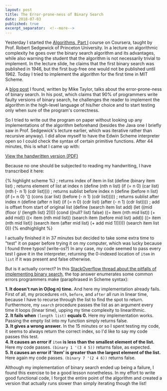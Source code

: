 ```yaml
---
layout: post
title: The Error-prone-ness of Binary Search
date: 2018-07-03
published: true
excerpt_separator:  <!--more-->
---
```

Yesterday I started the [Algorithms, Part I](https://www.coursera.org/learn/algorithms-part1) course on Coursera, taught by Prof. Robert Sedgewick of Princeton University. In a lecture on algorithmic complexity he goes over the binary search algorithm and its advantages, while also warning the student that the algorithm is not necessarily trivial to implement. In the lecture slide, he claims that the first binary search was published in 1946, but the first bug-free one would not be published until 1962. Today I tried to implement the algorithm for the first time in MIT Scheme.  
<!--more-->

A [blog post](https://reprog.wordpress.com/2010/04/19/are-you-one-of-the-10-percent/) I found, written by Mike Taylor, talks about the error-prone-ness of binary search. In his post, which claims that 90% of programmers write faulty versions of binary search, he challenges the reader to implement the algorithm in the high-level language of his/her choice and to start testing only when sure of the program's correctness.  

So I tried to write out the program on paper without looking up any implementations of the algorithm beforehand (besides the Java one I briefly saw in Prof. Sedgewick's lecture earlier, which was iterative rather than recursive anyway). I did allow myself to have the Edwin Scheme interpreter open so I could check the syntax of certain primitive functions. After 44 minutes, this is what I came up with:  

[View the handwritten version (PDF)](/media/binary-search/binary-search.pdf)  

Because no one should be subjected to reading my handwriting, I have transcribed it here:  

{% highlight scheme %}
; returns index of item in list
(define (binary item list)
  ; returns element of list at index n
  (define (nth n list)
    (if (= n 0) (car list) (nth (- n 1) (cdr list))))
  ; returns sublist before index n
  (define (before n list)
    (if (= n 0) '() (cons (car list) 
                          (before (- n 1) (cdr list)))))
  ; returns sublist after index n
  (define (after n list)
    (if (= n 0) (cdr list) (after (- n 1) (cdr list))))
  ; add is offset from start of original list
  (define (search item list add)
    (let ((mid (floor (/ (length list) 2))))
      (cond ((null? list) false)
            ((= item (nth mid list))
             (+ add mid))
            ((< item (nth mid list))
             (search item (before mid list) add))
            ((> item (nth mid list))
             (search item (after mid list) (+ add mid 1))))))
  (search item list 0))
{% endhighlight %}

I actually finished it in 37 minutes but decided to take some extra time to "test" it on paper before trying it on my computer, which was lucky because I found three typos! (write-os?) In any case, my code seemed to pass every test I gave it in the interpreter, returning the 0-indexed location of `item` in `list` if it was present and false otherwise.  

But is it actually correct? In this [StackOverflow thread about the pitfalls of implementing binary search](https://stackoverflow.com/questions/504335/what-are-the-pitfalls-in-implementing-binary-search), the top answer enumerates some common errors programmers make (paraphrased in Scheme syntax):  

__1. It doesn't run in O(log n) time.__ And here my implementation already fails. First of all, my procedures `nth`, `before`, and `after` all run in linear time, because I have to recurse through the list to find the spot to return. Furthermore, my `search` procedure passes the list as an argument every time it loops (linear time), upping my time complexity to linearithmic.  
__2. It fails when__ `(length list)` __equals 0.__ Here my implementation works. Passing the empty list into my function simply returns false.  
__3. It gives a wrong answer.__ In the 15 minutes or so I spent testing my code, it seems to always return the correct index, so I'd like to say my code passes this test.  
__4. It causes an error if__ `item` __is less than the smallest element of the list.__ Here my code passes. `(binary 1 '(3 4 5))` returns false, as expected.  
__5. It causes an error if 'item' is greater than the largest element of the list.__ Here again my code passes. `(binary 7 '(2 4 6))` returns false.  

Although my implementation of binary search ended up being a failure, I found this exercise to be a good lesson nonetheless. In my effort to write good functional code, I forgot the entire point of the algorithm and created a version that actually runs slower than simply iterating though the list!
